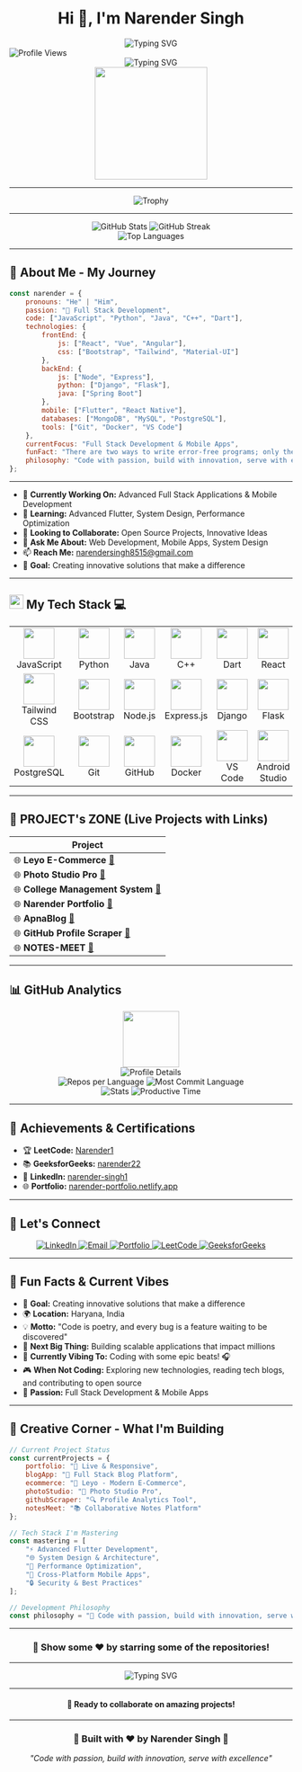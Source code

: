 
<h1 align="center">Hi 👋, I'm Narender Singh</h1>
<div align="center">
  <img src="https://readme-typing-svg.herokuapp.com?font=Source+Code+Pro&weight=600&size=28&pause=1000&color=36D1DC&center=true&vCenter=true&width=700&lines=🙏+नमस्ते+World+🌍;Hi+👋,+I'm+Narender+Singh;A+Creative+Full+Stack+App+%26+Web+Developer;Code.+Create.+Inspire.+🚀" alt="Typing SVG" />
</div>




<div align="left">
  <img src="https://komarev.com/ghpvc/?username=NarenderSD&style=flat-square&color=00D4FF" alt="Profile Views" />
</div>

<div align="center">
  <img src="https://readme-typing-svg.herokuapp.com?font=Fira+Code&weight=500&size=28&pause=1000&color=00D4FF&center=true&vCenter=true&width=435&lines=Hello+World+%F0%9F%92%BB;Welcome+to+my+Profile+%F0%9F%8E%89;Full+Stack+Developer+%F0%9F%9A%80;Let's+Build+Something+Amazing+%F0%9F%8E%89" alt="Typing SVG" />
</div>

<div align="center">
  <img src="https://user-images.githubusercontent.com/74038190/212284115-f47cd8ff-2ffb-4b04-b5bf-4d1c14c0247f.gif" width="200" />
</div>

---

<div align="center">
  <img src="https://github-profile-trophy.vercel.app/?username=NarenderSD&theme=radical&no-frame=true&no-bg=false&margin-w=4&row=1&column=7" alt="Trophy" />
</div>

---

<div align="center">
  <img src="https://github-readme-stats.vercel.app/api?username=NarenderSD&show_icons=true&theme=radical&hide_border=true&bg_color=0D1117&title_color=00D4FF&text_color=FFFFFF&icon_color=00D4FF" alt="GitHub Stats" />
  <img src="https://github-readme-streak-stats.herokuapp.com/?user=NarenderSD&theme=radical&hide_border=true&background=0D1117&stroke=00D4FF&ring=00D4FF&fire=00D4FF&currStreakNum=FFFFFF&currStreakLabel=00D4FF&sideNums=FFFFFF&sideLabels=00D4FF&dates=FFFFFF" alt="GitHub Streak" />
</div>

<div align="center">
  <img src="https://github-readme-stats.vercel.app/api/top-langs/?username=NarenderSD&layout=compact&theme=radical&hide_border=true&bg_color=0D1117&title_color=00D4FF&text_color=FFFFFF" alt="Top Languages" />
</div>

---

## 🚀 **About Me - My Journey**



```javascript
const narender = {
    pronouns: "He" | "Him",
    passion: "🚀 Full Stack Development",
    code: ["JavaScript", "Python", "Java", "C++", "Dart"],
    technologies: {
        frontEnd: {
            js: ["React", "Vue", "Angular"],
            css: ["Bootstrap", "Tailwind", "Material-UI"]
        },
        backEnd: {
            js: ["Node", "Express"],
            python: ["Django", "Flask"],
            java: ["Spring Boot"]
        },
        mobile: ["Flutter", "React Native"],
        databases: ["MongoDB", "MySQL", "PostgreSQL"],
        tools: ["Git", "Docker", "VS Code"]
    },
    currentFocus: "Full Stack Development & Mobile Apps",
    funFact: "There are two ways to write error-free programs; only the third one works",
    philosophy: "Code with passion, build with innovation, serve with excellence 🚀"
};
```

---


- 🔭 **Currently Working On:** Advanced Full Stack Applications & Mobile Development
- 🌱 **Learning:** Advanced Flutter, System Design, Performance Optimization
- 👯 **Looking to Collaborate:** Open Source Projects, Innovative Ideas
- 💬 **Ask Me About:** Web Development, Mobile Apps, System Design
- 📫 **Reach Me:** [narendersingh8515@gmail.com](mailto:narendersingh8515@gmail.com)
- 🎯 **Goal:** Creating innovative solutions that make a difference

---

## <img src="https://media2.giphy.com/media/QssGEmpkyEOhBCb7e1/giphy.gif?cid=ecf05e47a0n3gi1bfqntqmob8g9aid1oyj2wr3ds3mg700bl&rid=giphy.gif" width ="25"><b> My Tech Stack</b> 💻

<table align="center">
  <tr>
    <td align="center" width="90"><img src="https://skillicons.dev/icons?i=js" width="55" height="55" /><br>JavaScript</td>
    <td align="center" width="90"><img src="https://skillicons.dev/icons?i=python" width="55" height="55" /><br>Python</td>
    <td align="center" width="90"><img src="https://skillicons.dev/icons?i=java" width="55" height="55" /><br>Java</td>
    <td align="center" width="90"><img src="https://skillicons.dev/icons?i=cpp" width="55" height="55" /><br>C++</td>
    <td align="center" width="90"><img src="https://skillicons.dev/icons?i=dart" width="55" height="55" /><br>Dart</td>
    <td align="center" width="90"><img src="https://skillicons.dev/icons?i=react" width="55" height="55" /><br>React</td>
    <td align="center" width="90"><img src="https://skillicons.dev/icons?i=vuejs" width="55" height="55" /><br>Vue.js</td>
    <td align="center" width="90"><img src="https://skillicons.dev/icons?i=angular" width="55" height="55" /><br>Angular</td>
    <td align="center" width="90"><img src="https://skillicons.dev/icons?i=html" width="55" height="55" /><br>HTML</td>
    <td align="center" width="90"><img src="https://skillicons.dev/icons?i=css" width="55" height="55" /><br>CSS</td>
  </tr>
  <tr>
    <td align="center" width="90"><img src="https://skillicons.dev/icons?i=tailwind" width="55" height="55" /><br>Tailwind CSS</td>
    <td align="center" width="90"><img src="https://skillicons.dev/icons?i=bootstrap" width="55" height="55" /><br>Bootstrap</td>
    <td align="center" width="90"><img src="https://skillicons.dev/icons?i=nodejs" width="55" height="55" /><br>Node.js</td>
    <td align="center" width="90"><img src="https://skillicons.dev/icons?i=express" width="55" height="55" /><br>Express.js</td>
    <td align="center" width="90"><img src="https://skillicons.dev/icons?i=django" width="55" height="55" /><br>Django</td>
    <td align="center" width="90"><img src="https://skillicons.dev/icons?i=flask" width="55" height="55" /><br>Flask</td>
    <td align="center" width="90"><img src="https://skillicons.dev/icons?i=spring" width="55" height="55" /><br>Spring Boot</td>
    <td align="center" width="90"><img src="https://skillicons.dev/icons?i=flutter" width="55" height="55" /><br>Flutter</td>
    <td align="center" width="90"><img src="https://skillicons.dev/icons?i=mongodb" width="55" height="55" /><br>MongoDB</td>
    <td align="center" width="90"><img src="https://skillicons.dev/icons?i=mysql" width="55" height="55" /><br>MySQL</td>
  </tr>
  <tr>
    <td align="center" width="90"><img src="https://skillicons.dev/icons?i=postgresql" width="55" height="55" /><br>PostgreSQL</td>
    <td align="center" width="90"><img src="https://skillicons.dev/icons?i=git" width="55" height="55" /><br>Git</td>
    <td align="center" width="90"><img src="https://skillicons.dev/icons?i=github" width="55" height="55" /><br>GitHub</td>
    <td align="center" width="90"><img src="https://skillicons.dev/icons?i=docker" width="55" height="55" /><br>Docker</td>
    <td align="center" width="90"><img src="https://skillicons.dev/icons?i=vscode" width="55" height="55" /><br>VS Code</td>
    <td align="center" width="90"><img src="https://skillicons.dev/icons?i=androidstudio" width="55" height="55" /><br>Android Studio</td>
    <td align="center" width="90"><img src="https://skillicons.dev/icons?i=figma" width="55" height="55" /><br>Figma</td>
    <td align="center" width="90"><img src="https://skillicons.dev/icons?i=postman" width="55" height="55" /><br>Postman</td>
    <td align="center" width="90"><img src="https://skillicons.dev/icons?i=linux" width="55" height="55" /><br>Linux</td>
    <td align="center" width="90"><img src="https://skillicons.dev/icons?i=windows" width="55" height="55" /><br>Windows</td>
  </tr>
</table>

---

## 📝 **PROJECT's ZONE** (Live Projects with Links)


| Project                                                                                                    |
|------------------------------------------------------------------------------------------------------------|
| 🌐 **Leyo E-Commerce** [**🔗**](https://github.com/NarenderSD/Leyo) 
| 🌐 **Photo Studio Pro** [**🔗**](https://github.com/NarenderSD/Photo-Studio-Pro) 
| 🌐 **College Management System** [**🔗**](https://github.com/NarenderSD/College-management-System) 
| 🌐  **Narender Portfolio** [**🔗**](https://narender-portfolio.netlify.app/) 
| 🌐 **ApnaBlog** [**🔗**](https://github.com/NarenderSD/ApnaBlog) 
| 🌐  **GitHub Profile Scraper** [**🔗**](https://github.com/NarenderSD/github-profile-scraper) 
| 🌐 **NOTES-MEET** [**🔗**](https://github.com/NarenderSD/NOTES-MEET) 

---

## 📊 **GitHub Analytics**

<div align="center">
  <img src="https://user-images.githubusercontent.com/74038190/212284115-f47cd8ff-2ffb-4b04-b5bf-4d1c14c0247f.gif" width="100" />
</div>

<div align="center">
  <img src="https://github-profile-summary-cards.vercel.app/api/cards/profile-details?username=NarenderSD&theme=radical" alt="Profile Details" />
</div>

<div align="center">
  <img src="https://github-profile-summary-cards.vercel.app/api/cards/repos-per-language?username=NarenderSD&theme=radical" alt="Repos per Language" />
  <img src="https://github-profile-summary-cards.vercel.app/api/cards/most-commit-language?username=NarenderSD&theme=radical" alt="Most Commit Language" />
</div>

<div align="center">
  <img src="https://github-profile-summary-cards.vercel.app/api/cards/stats?username=NarenderSD&theme=radical" alt="Stats" />
  <img src="https://github-profile-summary-cards.vercel.app/api/cards/productive-time?username=NarenderSD&theme=radical" alt="Productive Time" />
</div>

---

## 🌟 **Achievements & Certifications**

- 🏆 **LeetCode:** [Narender1](https://leetcode.com/narender1/)
- 📚 **GeeksforGeeks:** [narender22](https://www.geeksforgeeks.org/user/narender22/)
- 💼 **LinkedIn:** [narender-singh1](https://www.linkedin.com/in/narender-singh1/)
- 🌐 **Portfolio:** [narender-portfolio.netlify.app](https://narender-portfolio.netlify.app/)

---

## 🤝 **Let's Connect**

<div align="center">
  <a href="https://www.linkedin.com/in/narender-singh1/">
    <img src="https://img.shields.io/badge/-LinkedIn-0077B5?style=for-the-badge&logo=linkedin&logoColor=white" alt="LinkedIn" />
  </a>
  <a href="mailto:narendersingh8515@gmail.com">
    <img src="https://img.shields.io/badge/-Email-D14836?style=for-the-badge&logo=gmail&logoColor=white" alt="Email" />
  </a>
  <a href="https://narender-portfolio.netlify.app/">
    <img src="https://img.shields.io/badge/-Portfolio-000000?style=for-the-badge&logo=About.me&logoColor=white" alt="Portfolio" />
  </a>
  <a href="https://leetcode.com/narender1/">
    <img src="https://img.shields.io/badge/-LeetCode-FFA116?style=for-the-badge&logo=leetcode&logoColor=black" alt="LeetCode" />
  </a>
  <a href="https://www.geeksforgeeks.org/user/narender22/">
    <img src="https://img.shields.io/badge/-GeeksforGeeks-2F8D46?style=for-the-badge&logo=geeksforgeeks&logoColor=white" alt="GeeksforGeeks" />
  </a>
</div>

---

## 🎉 **Fun Facts & Current Vibes**

- 🎯 **Goal:** Creating innovative solutions that make a difference
- 🌍 **Location:** Haryana, India
- 💡 **Motto:** "Code is poetry, and every bug is a feature waiting to be discovered"
- 🚀 **Next Big Thing:** Building scalable applications that impact millions
- 🎵 **Currently Vibing To:** Coding with some epic beats! 🎧
- 🎮 **When Not Coding:** Exploring new technologies, reading tech blogs, and contributing to open source
- 🌟 **Passion:** Full Stack Development & Mobile Apps

---

## 🎨 **Creative Corner - What I'm Building**

```javascript
// Current Project Status
const currentProjects = {
    portfolio: "🚀 Live & Responsive",
    blogApp: "📝 Full Stack Blog Platform",
    ecommerce: "🛒 Leyo - Modern E-Commerce",
    photoStudio: "📸 Photo Studio Pro",
    githubScraper: "🔍 Profile Analytics Tool",
    notesMeet: "📚 Collaborative Notes Platform"
};

// Tech Stack I'm Mastering
const mastering = [
    "⚡ Advanced Flutter Development",
    "🌐 System Design & Architecture",
    "🤖 Performance Optimization",
    "📱 Cross-Platform Mobile Apps",
    "🔒 Security & Best Practices"
];

// Development Philosophy
const philosophy = "🚀 Code with passion, build with innovation, serve with excellence";
```

---

<div align="center">
  <h3>🌟 Show some ❤️ by starring some of the repositories!</h3>
  
---

<div align="center">
  <img src="https://readme-typing-svg.herokuapp.com?font=Fira+Code&weight=500&size=20&pause=1000&color=00D4FF&center=true&vCenter=true&width=435&lines=Thanks+for+visiting+my+profile!+%F0%9F%99%8F;Let's+connect+and+create+something+amazing!+%F0%9F%8E%89;Happy+Coding!+%F0%9F%92%BB;Full+Stack+Development+%F0%9F%9A%80" alt="Typing SVG" />
</div>

---

<div align="center">
  <h4>🚀 Ready to collaborate on amazing projects!</h4>

---

<div align="center">
  <h3>🚀 Built with ❤️ by Narender Singh 🚀</h3>
  <p><em>"Code with passion, build with innovation, serve with excellence"</em></p>
</div> 
